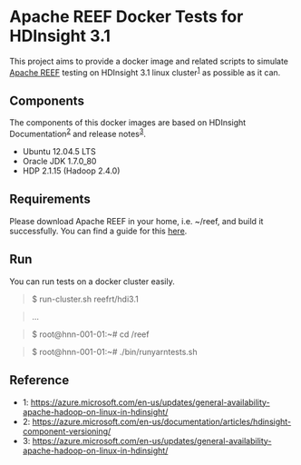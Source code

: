 Apache REEF Docker Tests for HDInsight 3.1
======================================================

This project aims to provide a docker image and related scripts to simulate 
[Apache REEF](http://reef.apache.org/) testing on 
HDInsight 3.1 linux cluster<sup>[1](#note1)</sup> as possible as it can. 

Components
----------

The components of this docker images are based on HDInsight 
Documentation<sup>[2](#note2)</sup> and release notes<sup>[3](#note3)</sup>.

* Ubuntu 12.04.5 LTS
* Oracle JDK 1.7.0_80
* HDP 2.1.15 (Hadoop 2.4.0)

Requirements
------------

Please download Apache REEF in your home, i.e. ~/reef, and build
it successfully. You can find a guide for this 
[here](https://cwiki.apache.org/confluence/display/REEF/Compiling+REEF).

Run
---
You can run tests on a docker cluster easily.

> $ run-cluster.sh reefrt/hdi3.1

> ...

> $ root@hnn-001-01:~# cd /reef

> $ root@hnn-001-01:~# ./bin/runyarntests.sh

Reference
---------
* <a name="note1">1</a>: https://azure.microsoft.com/en-us/updates/general-availability-apache-hadoop-on-linux-in-hdinsight/
* <a name="note2">2</a>: https://azure.microsoft.com/en-us/documentation/articles/hdinsight-component-versioning/
* <a name="note3">3</a>: https://azure.microsoft.com/en-us/updates/general-availability-apache-hadoop-on-linux-in-hdinsight/

